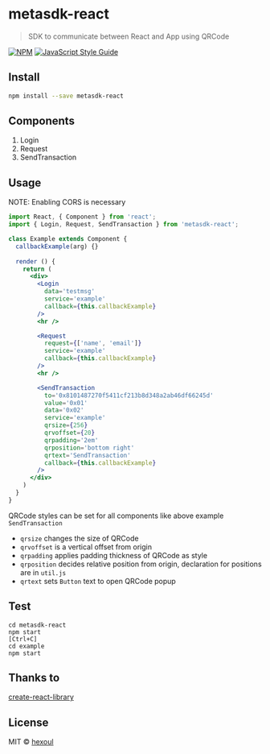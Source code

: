 # metasdk-react

> SDK to communicate between React and App using QRCode

[![NPM](https://img.shields.io/npm/v/metasdk-react.svg)](https://www.npmjs.com/package/metasdk-react) [![JavaScript Style Guide](https://img.shields.io/badge/code_style-standard-brightgreen.svg)](https://standardjs.com)

## Install

```bash
npm install --save metasdk-react
```

## Components

1. Login
2. Request
2. SendTransaction

## Usage

NOTE: Enabling CORS is necessary

```jsx
import React, { Component } from 'react';
import { Login, Request, SendTransaction } from 'metasdk-react';

class Example extends Component {
  callbackExample(arg) {}
  
  render () {
    return (
      <div>
        <Login
          data='testmsg'
          service='example'
          callback={this.callbackExample}
        />
        <hr />

        <Request
          request={['name', 'email']}
          service='example'
          callback={this.callbackExample}
        />
        <hr />

        <SendTransaction
          to='0x8101487270f5411cf213b8d348a2ab46df66245d'
          value='0x01'
          data='0x02'
          service='example'
          qrsize={256}
          qrvoffset={20}
          qrpadding='2em'
          qrposition='bottom right'
          qrtext='SendTransaction'
          callback={this.callbackExample}
        />
      </div>
    )
  }
}
```

QRCode styles can be set for all components like above example `SendTransaction`
- `qrsize` changes the size of QRCode
- `qrvoffset` is a vertical offset from origin
- `qrpadding` applies padding thickness of QRCode as style
- `qrposition` decides relative position from origin, declaration for positions are in `util.js`
- `qrtext` sets `Button` text to open QRCode popup

## Test
```
cd metasdk-react
npm start
[Ctrl+C]
cd example
npm start
```

## Thanks to
[create-react-library](https://www.npmjs.com/package/create-react-library)

## License

MIT © [hexoul](https://github.com/hexoul)

